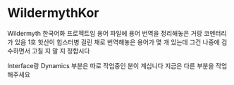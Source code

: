 # WildermythKor
Wildermyth 한국어화 프로젝트임
용어 파일에 용어 번역을 정리해놓은 거랑 코멘터리가 있음
1호 핫산이 힙스터병 걸린 채로 번역해놓은 용어가 몇 개 있는데 그건 나중에 검수하면서 고칠 지 말 지 정합시다

Interface랑 Dynamics 부분은 따로 작업중인 분이 계십니다
지금은 다른 부분을 작업해주세요
